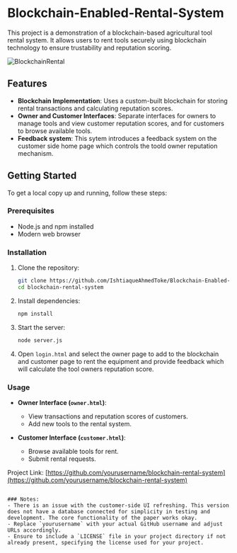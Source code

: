 # Blockchain-Enabled-Rental-System

This project is a demonstration of a blockchain-based agricultural tool rental system. It allows users to rent tools securely using blockchain technology to ensure trustability and reputation scoring.

![BlockchainRental](https://github.com/user-attachments/assets/13779bf6-8f0d-464c-a6de-9f59dc01bf96)

## Features

- **Blockchain Implementation**: Uses a custom-built blockchain for storing rental transactions and calculating reputation scores.
- **Owner and Customer Interfaces**: Separate interfaces for owners to manage tools and view customer reputation scores, and for customers to browse available tools.
- **Feedback system**: This sytem introduces a feedback system on the customer side home page which controls the toold owner reputation mechanism. 

## Getting Started

To get a local copy up and running, follow these steps:

### Prerequisites

- Node.js and npm installed
- Modern web browser


### Installation

1. Clone the repository:
   ```sh
   git clone https://github.com/IshtiaqueAhmedToke/Blockchain-Enabled-Rental-System.git
   cd blockchain-rental-system
   ```

2. Install dependencies:
   ```sh
   npm install
   ```

3. Start the server:
   ```sh
   node server.js
   ```
4. Open `login.html` and select the owner page to add to the blockchain and customer page to rent the equipment and provide feedback which will calculate the tool owners reputation score.

### Usage

- **Owner Interface (`owner.html`)**:
  - View transactions and reputation scores of customers.
  - Add new tools to the rental system.
  
- **Customer Interface (`customer.html`)**:
  - Browse available tools for rent.
  - Submit rental requests.

Project Link: [https://github.com/yourusername/blockchain-rental-system](https://github.com/yourusername/blockchain-rental-system)
```

### Notes:
- There is an issue with the customer-side UI refreshing. This version does not have a database connected for simplicity in testing and development. The core functionality of the paper works okay.
- Replace `yourusername` with your actual GitHub username and adjust URLs accordingly.
- Ensure to include a `LICENSE` file in your project directory if not already present, specifying the license used for your project.


